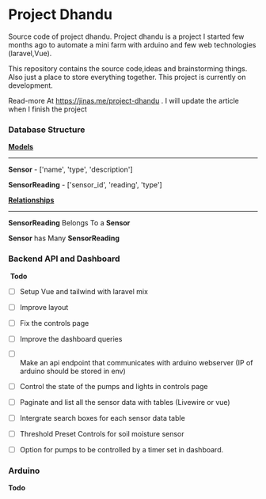 # Project Dhandu

Source code of project dhandu. Project dhandu is a project I started few months ago to automate a mini farm with arduino and few web technologies (laravel,Vue).

This repository contains the source code,ideas and brainstorming things. Also just a place to store everything together. This project is currently on development.

Read-more At https://jinas.me/project-dhandu . I will update the article when I finish the project



### Database Structure

<u>**Models**</u>

---------------------------

**Sensor** - ['name', 'type', 'description']

**SensorReading** - ['sensor_id', 'reading', 'type']



<u>**Relationships**</u>

--------------------------------

**SensorReading** Belongs To a **Sensor**

**Sensor**  has Many **SensorReading**



### Backend API and Dashboard

 **Todo**

- [ ] Setup Vue and tailwind with laravel mix

- [ ] Improve layout

- [ ] Fix the controls page

- [ ] Improve the dashboard queries

- [ ] Make an api endpoint that communicates with arduino webserver (IP of arduino should be stored in env)

- [ ] Control the state of the pumps and lights in controls page

- [ ] Paginate and list all the sensor data with tables (Livewire or vue)

- [ ] Intergrate search boxes for each sensor data table

- [ ] Threshold Preset Controls for soil moisture sensor

- [ ] Option for pumps to be controlled by a timer set in dashboard.



### Arduino

**Todo**
